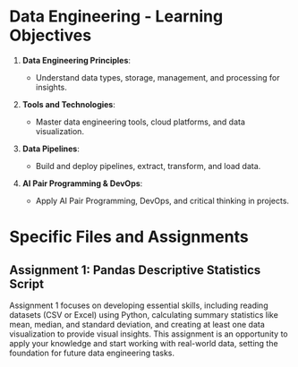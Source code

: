 # Data Engineering - Learning Objectives

1. **Data Engineering Principles**:
   - Understand data types, storage, management, and processing for insights.

2. **Tools and Technologies**:
   - Master data engineering tools, cloud platforms, and data visualization.

3. **Data Pipelines**:
   - Build and deploy pipelines, extract, transform, and load data.

4. **AI Pair Programming & DevOps**:
   - Apply AI Pair Programming, DevOps, and critical thinking in projects.

# Specific Files and Assignments

## Assignment 1: Pandas Descriptive Statistics Script

Assignment 1 focuses on developing essential skills, including reading datasets (CSV or Excel) using Python, calculating summary statistics like mean, median, and standard deviation, and creating at least one data visualization to provide visual insights. This assignment is an opportunity to apply your knowledge and start working with real-world data, setting the foundation for future data engineering tasks.
